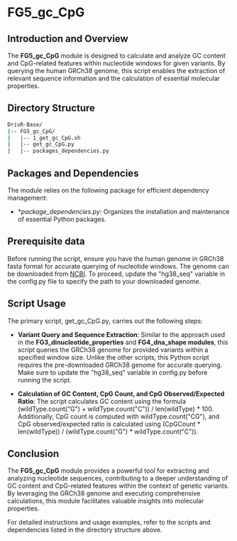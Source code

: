 # FG5_gc_CpG

## Introduction and Overview
The **FG5_gc_CpG** module is designed to calculate and analyze GC content and CpG-related features within nucleotide windows for given variants. By querying the human GRCh38 genome, this script enables the extraction of relevant sequence information and the calculation of essential molecular properties.

## Directory Structure
```bash
DrivR-Base/
|-- FG5_gc_CpG/
|   |-- 1_get_gc_CpG.sh
|   |-- get_gc_CpG.py
|   |-- packages_dependencies.py
```

## Packages and Dependencies
The module relies on the following package for efficient dependency management:

* **package_dependencies.py*: Organizes the installation and maintenance of essential Python packages.

## Prerequisite data
Before running the script, ensure you have the human genome in GRCh38 fasta format for accurate querying of nucleotide windows. The genome can be downloaded from [NCBI](https://www.ncbi.nlm.nih.gov/datasets/genome/GCF_000001405.26/). To proceed, update the "hg38_seq" variable in the config.py file to specify the path to your downloaded genome.

## Script Usage
The primary script, get_gc_CpG.py, carries out the following steps:

* **Variant Query and Sequence Extraction**: Similar to the approach used in the **FG3_dinucleotide_properties** and **FG4_dna_shape modules**, this script queries the GRCh38 genome for provided variants within a specified window size. Unlike the other scripts, this Python script requires the pre-downloaded GRCh38 genome for accurate querying. Make sure to update the "hg38_seq" variable in config.py before running the script.

* **Calculation of GC Content, CpG Count, and CpG Observed/Expected Ratio**: The script calculates GC content using the formula (wildType.count("G") + wildType.count("C")) / len(wildType) * 100. Additionally, CpG count is computed with wildType.count("CG"), and CpG observed/expected ratio is calculated using (CpGCount * len(wildType)) / (wildType.count("G") * wildType.count("C")).

## Conclusion
The **FG5_gc_CpG** module provides a powerful tool for extracting and analyzing nucleotide sequences, contributing to a deeper understanding of GC content and CpG-related features within the context of genetic variants. By leveraging the GRCh38 genome and executing comprehensive calculations, this module facilitates valuable insights into molecular properties.

For detailed instructions and usage examples, refer to the scripts and dependencies listed in the directory structure above.

